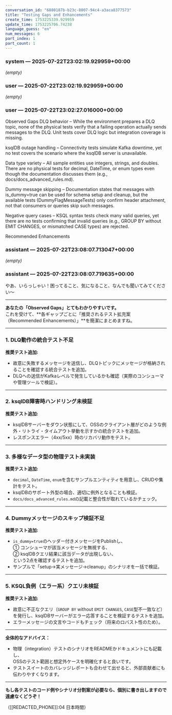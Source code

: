 ```yaml
---
conversation_id: "6880187b-b23c-8007-94c4-a3aca8377573"
title: "Testing Gaps and Enhancements"
create_time: 1753225339.929959
update_time: 1753225706.74238
language_guess: "en"
num_messages: 6
part_index: 1
part_count: 1
---
```


### system — 2025-07-22T23:02:19.929959+00:00

_(empty)_

### user — 2025-07-22T23:02:19.929959+00:00

_(empty)_

### user — 2025-07-22T23:02:27.016000+00:00

Observed Gaps
DLQ behavior – While the environment prepares a DLQ topic, none of the physical tests verify that a failing operation actually sends messages to the DLQ. Unit tests cover DLQ logic but integration coverage is missing.

ksqlDB outage handling – Connectivity tests simulate Kafka downtime, yet no test covers the scenario where the ksqlDB server is unavailable.

Data type variety – All sample entities use integers, strings, and doubles. There are no physical tests for decimal, DateTime, or enum types even though the documentation discusses them (e.g., docs/docs_advanced_rules.md).

Dummy message skipping – Documentation states that messages with is_dummy=true can be used for schema setup and cleanup, but the available tests (DummyFlagMessageTests) only confirm header attachment, not that consumers or queries skip such messages.

Negative query cases – KSQL syntax tests check many valid queries, yet there are no tests confirming that invalid queries (e.g., GROUP BY without EMIT CHANGES, or mismatched CASE types) are rejected.

Recommended Enhancements

### assistant — 2025-07-22T23:08:07.713047+00:00

_(empty)_

### assistant — 2025-07-22T23:08:07.719635+00:00

やあ、いらっしゃい！困ってること、気になること、なんでも聞いてみてください〜

---

**あなたの「Observed Gaps」とてもわかりやすいです。**  
これを受けて、**各ギャップごとに「推奨されるテスト拡充案（Recommended Enhancements）」**を簡潔にまとめますね。

---

### 1. DLQ動作の統合テスト不足
**推奨テスト追加:**
- 故意に失敗するメッセージを送信し、DLQトピックにメッセージが格納されることを確認する統合テストを追加。
- DLQへの送信がKafkaレベルで発生しているかも確認（実際のコンシューマや管理ツールで検証）。

---

### 2. ksqlDB障害時ハンドリング未検証
**推奨テスト追加:**
- ksqlDBサーバーをダウン状態にして、OSSのクライアント層がどのような例外・リトライ・タイムアウト挙動を示すかの統合テストを追加。
- レスポンスエラー（4xx/5xx）時のリカバリ動作をテスト。

---

### 3. 多様なデータ型の物理テスト未実装
**推奨テスト追加:**
- `decimal`, `DateTime`, `enum`を含むサンプルエンティティを用意し、CRUDや集計をテスト。
- ksqlDBのサポート外型の場合、適切に例外となることも検証。
- `docs/docs_advanced_rules.md`の記載と整合性が取れているかチェック。

---

### 4. Dummyメッセージのスキップ検証不足
**推奨テスト追加:**
- `is_dummy=true`のヘッダー付きメッセージをPublishし、  
  ① コンシューマが該当メッセージを無視する、  
  ② ksqlDBクエリ結果に該当データが出現しない、  
  という2点を確認するテストを追加。
- サンプルで「setup→実メッセージ→cleanup」のシナリオを一括で検証。

---

### 5. KSQL負例（エラー系）クエリ未検証
**推奨テスト追加:**
- 故意に不正なクエリ（`GROUP BY` without `EMIT CHANGES`, `CASE`型不一致など）を発行し、ksqlDBサーバーがエラー応答することを検証するテストを追加。
- エラーメッセージの文言やコードもチェック（将来のロバスト性のため）。

---

**全体的なアドバイス：**
- 物理（integration）テストのシナリオをREADMEかドキュメントにも記載し、  
  OSSのテスト範囲と想定外ケースを明確化すると良いです。
- テストスイートのカバレッジレポートも合わせて出せると、外部貢献者にも伝わりやすくなります。

---

**もし各テストのコード例やシナリオ分割案が必要なら、個別に書き出しますので遠慮なくどうぞ！**

（[[REDACTED_PHONE]]:04 日本時間）
